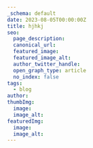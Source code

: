 ```yaml
---
_schema: default
date: 2023-08-05T00:00:00Z
title: hjhkj
seo:
  page_description:
  canonical_url:
  featured_image:
  featured_image_alt:
  author_twitter_handle:
  open_graph_type: article
  no_index: false
tags:
  - blog
author:
thumbImg:
  image:
  image_alt:
featuredImg:
  image:
  image_alt:
---
```

